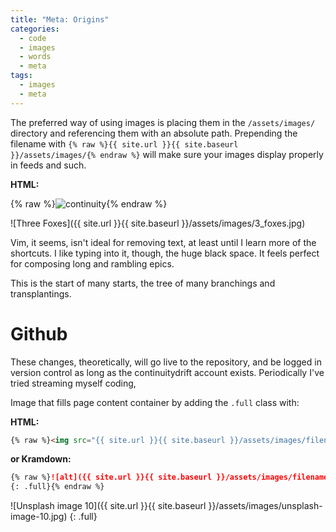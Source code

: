 ```yaml
---
title: "Meta: Origins"
categories:
  - code
  - images
  - words
  - meta
tags:
  - images
  - meta
---
```


The preferred way of using images is placing them in the `/assets/images/` directory and referencing them with an absolute path. Prepending the filename with `{% raw %}{{ site.url }}{{ site.baseurl }}/assets/images/{% endraw %}` will make sure your images display properly in feeds and such.

**HTML:**


{% raw %}<img src="{{ site.url }}{{ site.baseurl }}/assets/images/love.jpg" alt="continuity">{% endraw %}

![Three Foxes]({{ site.url }}{{ site.baseurl }}/assets/images/3_foxes.jpg)

Vim, it seems, isn't ideal for removing text, at least until I learn more of the shortcuts. I like typing into it, though, the huge black space. It feels perfect for composing long and rambling epics.

This is the start of many starts, the tree of many branchings and transplantings.

# Github

These changes, theoretically, will go live to the repository, and be logged in version control as long as the continuitydrift account exists. Periodically I've tried streaming myself coding,          

Image that fills page content container by adding the `.full` class with:

**HTML:**

```html
{% raw %}<img src="{{ site.url }}{{ site.baseurl }}/assets/images/filename.jpg" alt="" class="full">{% endraw %}
```

**or Kramdown:**

```markdown
{% raw %}![alt]({{ site.url }}{{ site.baseurl }}/assets/images/filename.jpg)
{: .full}{% endraw %}
```

![Unsplash image 10]({{ site.url }}{{ site.baseurl }}/assets/images/unsplash-image-10.jpg)
{: .full}
